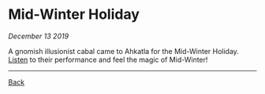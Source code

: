 # Mid-Winter Holiday
_December 13 2019_

A gnomish illusionist cabal came to Ahkatla for the Mid-Winter Holiday. [Listen](../Files/winter-holiday-illusionist-performance-2019.mp3) to their performance and feel the magic of Mid-Winter!

---
[Back](./)